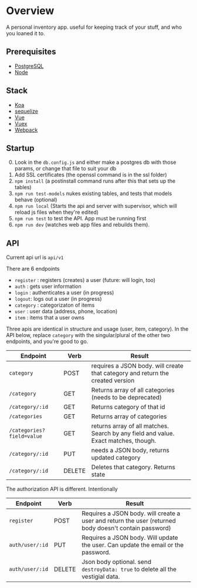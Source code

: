 # Overview
A personal inventory app. useful for keeping track of your stuff, and who you loaned it to. 

## Prerequisites

* [PostgreSQL](https://www.postgresql.org/download/)
* [Node](https://nodejs.org/en/)

## Stack

* [Koa](https://koajs.com/)
* [sequelize](http://docs.sequelizejs.com/)
* [Vue](https://vuejs.org/)
* [Vuex](https://vuex.vuejs.org/en/intro.html)
* [Webpack](https://webpack.js.org/)

## Startup
0. Look in the `db.config.js` and either make a postgres db with those params, or change that file to suit your db
1. Add SSL certificates (the openssl command is in the ssl folder)
2. `npm install` (a postinstall command runs after this that sets up the tables)
3. `npm run test-models` nukes existing tables, and tests that models behave (optional)
4. `npm run local` (Starts the api and server with supervisor, which will reload js files when they're edited)
5. `npm run test` to test the API. App must be running first
6. `npm run dev` (watches web app files and rebuilds them).

## API
Current api url is `api/v1`

There are 6 endpoints
* `register` : registers (creates) a user (future: will login, too)
* `auth` : gets user information
* `login` : authenticates a user (in progress)
* `logout`: logs out a user (in progress)
* `category` : categorizaton of items
* `user` : user data (address, phone, location)
* `item` : items that a user owns

Three apis are identical in structure and usage (user, item, category). In the API below, replace `category` with the singular/plural of the other two endpoints, and you're good to go.

|Endpoint|Verb|Result|
| --- | ---| --- |
`category` | POST | requires a JSON body. will create that category and return the created version
`/category` | GET | Returns array of all categories (needs to be deprecated) |
`/category/:id` | GET | Returns category of that id |
`/categories` | GET | Returns array of categories |
`/categories?field=value` | GET |  returns array of all matches. Search by any field and value. Exact matches, though.
`/category/:id` | PUT | needs a JSON body, returns updated category
`/category/:id` | DELETE | Deletes that category. Returns state

The authorization API is different. Intentionally

|Endpoint|Verb|Result|
| --- | ---| --- |
`register` | POST | Requires a JSON body. will create a user and return the user (returned body doesn't contain password)
`auth/user/:id` | PUT | Requires a JSON body. Will update the user. Can update the email or the password.
`auth/user/:id` | DELETE | Json body optional. send `destroyData: true` to delete all the vestigial data.